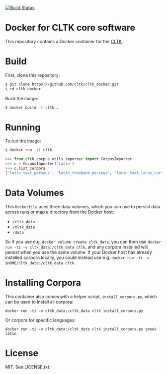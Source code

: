 [![Build Status](https://travis-ci.org/cltk/cltk_docker.svg?branch=master)](https://travis-ci.org/cltk/cltk_docker)

# Docker for CLTK core software
This repository contains a Docker container for the [CLTK](http://cltk.org).


# Build
First, clone this repository:
``` bash
$ git clone https://github.com/cltk/cltk_docker.git
$ cd cltk_docker
```

Build the image:
```bash
$ docker build -t cltk .
```

# Running
To run the image:
```bash
$ docker run -it cltk
```

```python
>>> from cltk.corpus.utils.importer import CorpusImporter
>>> c = CorpusImporter('latin')
>>> c.list_corpora
['latin_text_perseus', 'latin_treebank_perseus', 'latin_text_lacus_curtius', 'latin_text_latin_library', 'phi5', 'phi7', 'latin_proper_names_cltk', 'latin_models_cltk', 'latin_pos_lemmata_cltk', 'latin_treebank_index_thomisticus', 'latin_lexica_perseus', 'latin_training_set_sentence_cltk', 'latin_word2vec_cltk', 'latin_text_antique_digiliblt', 'latin_text_corpus_grammaticorum_latinorum']
```

# Data Volumes

This `Dockerfile` uses three data volumes, which you can use to persist data across runs or map a directory from the Docker host:

* `/cltk_data`
* `/nltk_data`
* `/data`

So if you use e.g. `docker volume create cltk_data`, you can then use `docker run -ti -v cltk_data:/cltk_data ctlk`, and any corpora installed will persist when you use the same volume. If your Docker host has already installed corpora locally, you could instead use e.g. `docker run -ti -v $HOME/cltk_data:/cltk_data cltk`.

# Installing Corpora

This container also comes with a helper script, `install_corpora.py`, which can be used to install all corpora:

    docker run -ti -v cltk_data:/cltk_data cltk install_corpora.py

Or corpora for specific languages:

    docker run -ti -v cltk_data:/cltk_data cltk install_corpora.py greek latin
# License
MIT. See LICENSE.txt.
